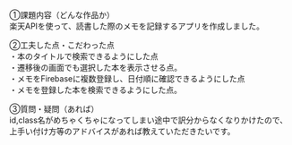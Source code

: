 ①課題内容（どんな作品か）  
楽天APIを使って、読書した際のメモを記録するアプリを作成しました。

②工夫した点・こだわった点  
・本のタイトルで検索できるようにした点  
・遷移後の画面でも選択した本を表示させる点。  
・メモをFirebaseに複数登録し、日付順に確認できるようにした点  
・メモを登録した本を検索できるようにした点。

③質問・疑問（あれば）  
id,class名がめちゃくちゃになってしまい途中で訳分からなくなりかけたので、上手い付け方等のアドバイスがあれば教えていただきたいです。
